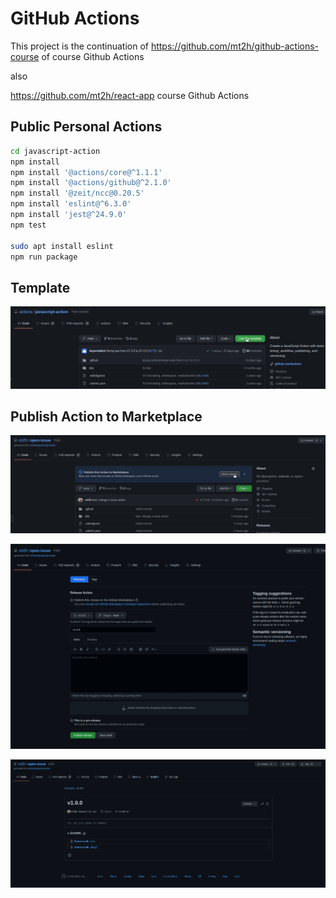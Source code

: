 # GitHub Actions

This project is the continuation of https://github.com/mt2h/github-actions-course of course Github Actions

also 

https://github.com/mt2h/react-app
course Github Actions

## Public Personal Actions


```bash
cd javascript-action
npm install
npm install '@actions/core@^1.1.1'
npm install '@actions/github@^2.1.0'
npm install '@zeit/ncc@0.20.5'
npm install 'eslint@^6.3.0'
npm install 'jest@^24.9.0'
npm test

sudo apt install eslint
npm run package
```

## Template

![Template](./img/template2.png)

## Publish Action to Marketplace

![Publish](./img/publish.png)

![Publish Release](./img/publis_release.png)

![Publish Version](./img/v1.0.0.png)
